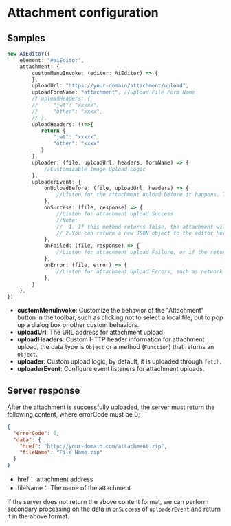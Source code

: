 # Attachment configuration


## Samples

```typescript
new AiEditor({
    element: "#aiEditor",
    attachment: {
        customMenuInvoke: (editor: AiEditor) => {
        },
        uploadUrl: "https://your-domain/attachment/upload",
        uploadFormName: "attachment", //Upload File Form Name
        // uploadHeaders: {
        //     "jwt": "xxxxx",
        //     "other": "xxxx",
        // },
        uploadHeaders: ()=>{
           return {
               "jwt": "xxxxx",
               "other": "xxxx"
           }
        },
        uploader: (file, uploadUrl, headers, formName) => {
            //Customizable Image Upload Logic
        },
        uploaderEvent: {
            onUploadBefore: (file, uploadUrl, headers) => {
                //Listen for the attachment upload before it happens. This method can be left without returning any content, but if it returns false, the upload will be aborted.
            },
            onSuccess: (file, response) => {
                //Listen for attachment Upload Success
                //Note:
                //  1. If this method returns false, the attachment will not be inserted into the editor.
                // 2.You can return a new JSON object to the editor here.
            },
            onFailed: (file, response) => {
                //Listen for attachment Upload Failure, or if the returned JSON information is incorrect.
            },
            onError: (file, error) => {
                //Listen for attachment Upload Errors, such as network timeouts, etc.
            },
        }
    },
})
```


- **customMenuInvoke**: Customize the behavior of the "Attachment" button in the toolbar, such as clicking not to select a local file, but to pop up a dialog box or other custom behaviors.
- **uploadUrl**: The URL address for attachment upload.
- **uploadHeaders**: Custom HTTP header information for attachment upload, the data type is `Object` or a method (`Function`) that returns an `Object`.
- **uploader**: Custom upload logic, by default, it is uploaded through `fetch`.
- **uploaderEvent**: Configure event listeners for attachment uploads.



## Server response

After the attachment is successfully uploaded, the server must return the following content, where errorCode must be 0;


```json
{
  "errorCode": 0,
  "data": {
    "href": "http://your-domain.com/attachment.zip",
    "fileName": "File Name.zip"
  }
}
```

- href： attachment address
- fileName： The name of the attachment

If the server does not return the above content format, we can perform secondary processing on the data in `onSuccess` of `uploaderEvent` and return it in the above format.
